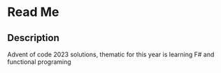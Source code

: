# Read Me

## Description

Advent of code 2023 solutions, thematic for this year is learning F# and functional programing

